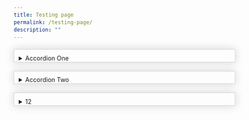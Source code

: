 ```yaml
---
title: Testing page
permalink: /testing-page/
description: ""
---
```


<html>
<head>
<style>
details {
    border: 1px solid #d4d4d4;    
    padding: .75em .75em 0;
	margin-top: 20px;
	box-shadow:0 0 20px #d4d4d4;
}

summary {	
    font-weight: bold;
    margin: -.75em -.75em 0;
    padding: .75em;
    background-color: #5f75a4;
    color: #fff;
}

details[open] {
    padding: .75em;
	border-bottom: 1px solid #d4d4d4;
}

details[open] summary {
    border-bottom: 1px solid #d4d4d4;
    margin-bottom: 1px;
}
</style>
</head>
<body>
	<details>
		<summary>Accordion One</summary>
		1. Body Content 1 	
![](/images/20.jpeg)
	</details>
	<details>
		<summary>Accordion Two</summary>
		Body Content 2Body Content 2
		Body Content 2
		Body Content 2
		Body Content 2
		Body Content 2
		Body Content 2
		Body Content 2
		Body Content 2
		Body Content 2
		Body Content 2
		Body Content 2
		Body Content 2Body Content 2Body Content 2Body Content 2Body Content 2Body Content 2Body Content 2Body Content 2Body Content 2Body Content 2Body Content 2Body Content 2Body Content 2Body Content 2Body Content 2Body Content 2Body Content 2Body Content 2Body Content 2Body Content 2Body Content 2Body Content 2Body Content 2Body Content 2
	</details>
	<details>
		<summary>12</summary>
		<p><img src="https://drive.google.com/uc?export=view&amp;id=1zcJA_uZtg_CCNp7K4jt_3-h11JQ0N9hm" alt="" /></p>
	</details>
</body>

</html>